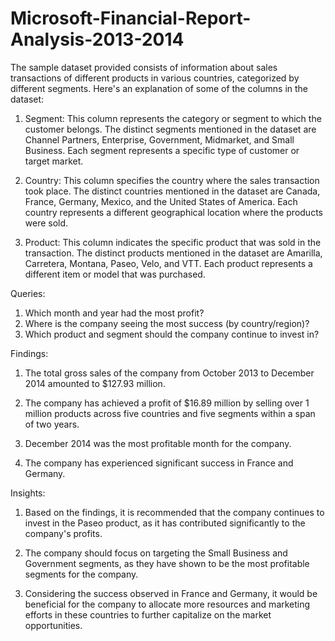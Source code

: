 # Microsoft-Financial-Report-Analysis-2013-2014

The sample dataset provided consists of information about sales transactions of different products in various countries, categorized by different segments. Here's an explanation of some of the columns in the dataset:

1. Segment: This column represents the category or segment to which the customer belongs. The distinct segments mentioned in the dataset are Channel Partners, Enterprise, Government, Midmarket, and Small Business. Each segment represents a specific type of customer or target market.

2. Country: This column specifies the country where the sales transaction took place. The distinct countries mentioned in the dataset are Canada, France, Germany, Mexico, and the United States of America. Each country represents a different geographical location where the products were sold.

3. Product: This column indicates the specific product that was sold in the transaction. The distinct products mentioned in the dataset are Amarilla, Carretera, Montana, Paseo, Velo, and VTT. Each product represents a different item or model that was purchased.

Queries:
1. Which month and year had the most profit?
2. Where is the company seeing the most success (by country/region)?
3. Which product and segment should the company continue to invest in?

Findings:

1. The total gross sales of the company from October 2013 to December 2014 amounted to $127.93 million.

2. The company has achieved a profit of $16.89 million by selling over 1 million products across five countries and five segments within a span of two years.

3. December 2014 was the most profitable month for the company.

4. The company has experienced significant success in France and Germany.

Insights:

1. Based on the findings, it is recommended that the company continues to invest in the Paseo product, as it has contributed significantly to the company's profits.

2. The company should focus on targeting the Small Business and Government segments, as they have shown to be the most profitable segments for the company.

3. Considering the success observed in France and Germany, it would be beneficial for the company to allocate more resources and marketing efforts in these countries to further capitalize on the market opportunities.
